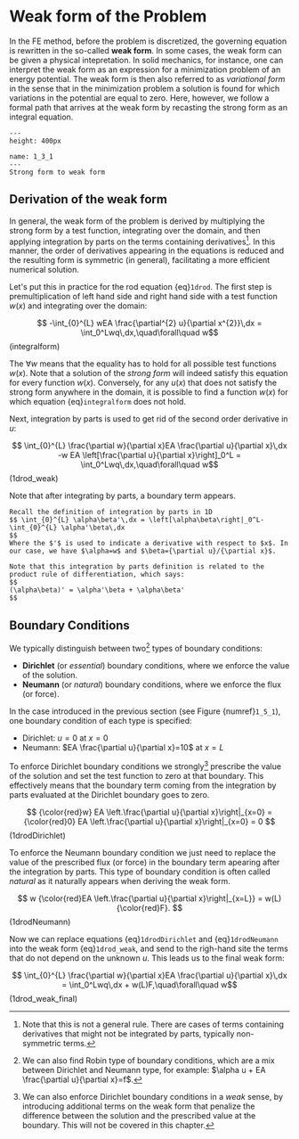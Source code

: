 # Weak form of the Problem

In the FE method, before the problem is discretized, the governing equation is rewritten in the so-called **weak form**. In some cases, the weak form can be given a physical intepretation. In solid mechanics, for instance, one can interpret the weak form as an expression for a minimization problem of an energy potential. The weak form is then also referred to as *variational form* in the sense that in the minimization problem a solution is found for which variations in the potential are equal to zero. Here, however, we follow a formal path that arrives at the weak form by recasting the strong form as an integral equation. 

```{figure} .././images/Chapter1/1_3_1.png
---
height: 400px

name: 1_3_1
---
Strong form to weak form 
```

## Derivation of the weak form

In general, the weak form of the problem is derived by multiplying the strong form by a test function, integrating over the domain, and then applying integration by parts on the terms containing derivatives[^integration_by_parts]. In this manner, the order of derivatives appearing in the equations is reduced and the resulting form is symmetric (in general), facilitating a more efficient numerical solution.

Let's put this in practice for the rod equation {eq}`1drod`. The first step is premultiplication of left hand side and right hand side with a test function $w(x)$ and integrating over the domain:

$$ -\int_{0}^{L} wEA \frac{\partial^{2} u}{\partial x^{2}}\,dx = \int_0^Lwq\,dx,\quad\forall\quad w$$ (integralform)

The $\forall w$ means that the equality has to hold for all possible test functions $w(x)$. Note that a solution of the *strong form* will indeed satisfy this equation for every function $w(x)$. Conversely, for any $u(x)$ that does not satisfy the strong form anywhere in the domain, it is possible to find a function $w(x)$ for which equation {eq}`integralform` does not hold.

Next, integration by parts is used to get rid of the second order derivative in $u$:

$$ \int_{0}^{L} \frac{\partial w}{\partial x}EA \frac{\partial u}{\partial x}\,dx -w EA \left[\frac{\partial u}{\partial x}\right]_0^L = \int_0^Lwq\,dx,\quad\forall\quad w$$ (1drod_weak)

Note that after integrating by parts, a boundary term appears. 

```(note)
Recall the definition of integration by parts in 1D
$$ \int_{0}^{L} \alpha\beta'\,dx = \left[\alpha\beta\right|_0^L-\int_{0}^{L} \alpha'\beta\,dx 
$$
Where the $'$ is used to indicate a derivative with respect to $x$. In our case, we have $\alpha=w$ and $\beta={\partial u}/{\partial x}$. 

Note that this integration by parts definition is related to the product rule of differentiation, which says:
$$
(\alpha\beta)' = \alpha'\beta + \alpha\beta'
$$
```

## Boundary Conditions 

We typically distinguish between two[^BC_types] types of boundary conditions:

- **Dirichlet** (or *essential*) boundary conditions, where we enforce the value of the solution. 
- **Neumann** (or *natural*) boundary conditions, where we enforce the flux (or force). 

In the case introduced in the previous section (see Figure {numref}`1_5_1`), one boundary condition of each type is specified:

- Dirichlet: $u=0$ at $x=0$
- Neumann: $EA \frac{\partial u}{\partial x}=10$ at $x=L$

To enforce Dirichlet boundary conditions we strongly[^weak_bc] prescribe the value of the solution and set the test function to zero at that boundary. This effectively means that the boundary term coming from the integration by parts evaluated at the Dirichlet boundary goes to zero.

$$
{\color{red}w} EA \left.\frac{\partial u}{\partial x}\right|_{x=0} = {\color{red}0} EA \left.\frac{\partial u}{\partial x}\right|_{x=0} = 0
$$ (1drodDirichlet)

To enforce the Neumann boundary condition we just need to replace the value of the prescribed flux (or force) in the boundary term apearing after the integration by parts. This type of boundary condition is often called *natural* as it naturally appears when deriving the weak form.

$$
w {\color{red}EA \left.\frac{\partial u}{\partial x}\right|_{x=L}} = w(L){\color{red}F}.
$$ (1drodNeumann)

Now we can replace equations {eq}`1drodDirichlet` and {eq}`1drodNeumann` into the weak form {eq}`1drod_weak`, and send to the righ-hand site the terms that do not depend on the unknown $u$. This leads us to the final weak form:

$$ \int_{0}^{L} \frac{\partial w}{\partial x}EA \frac{\partial u}{\partial x}\,dx = \int_0^Lwq\,dx + w(L)F,\quad\forall\quad w$$ (1drod_weak_final)

<!-- - Link to virtual displacement -->

[^integration_by_parts]: Note that this is not a general rule. There are cases of terms containing derivatives that might not be integrated by parts, typically non-symmetric terms.

[^BC_types]: We can also find Robin type of boundary conditions, which are a mix between Dirichlet and Neumann type, for example: $\alpha u + EA \frac{\partial u}{\partial x}=f$.

[^weak_bc]: We can also enforce Dirichlet boundary conditions in a *weak* sense, by introducing additional terms on the weak form that penalize the difference between the solution and the prescribed value at the boundary. This will not be covered in this chapter.
